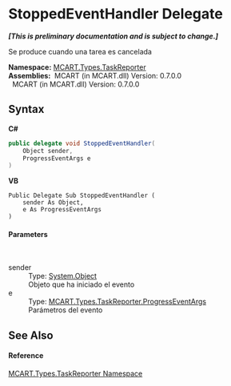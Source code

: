 # StoppedEventHandler Delegate
 _**\[This is preliminary documentation and is subject to change.\]**_

Se produce cuando una tarea es cancelada

**Namespace:**&nbsp;<a href="256f3901-18cb-eeca-835c-7de778822db3">MCART.Types.TaskReporter</a><br />**Assemblies:**&nbsp;&nbsp;MCART (in MCART.dll) Version: 0.7.0.0<br />&nbsp;&nbsp;MCART (in MCART.dll) Version: 0.7.0.0<br />

## Syntax

**C#**<br />
``` C#
public delegate void StoppedEventHandler(
	Object sender,
	ProgressEventArgs e
)
```

**VB**<br />
``` VB
Public Delegate Sub StoppedEventHandler ( 
	sender As Object,
	e As ProgressEventArgs
)
```


#### Parameters
&nbsp;<dl><dt>sender</dt><dd>Type: <a href="http://msdn2.microsoft.com/es-es/library/e5kfa45b" target="_blank">System.Object</a><br />Objeto que ha iniciado el evento</dd><dt>e</dt><dd>Type: <a href="ca737456-2d6f-7f13-63a9-5b5d228c5048">MCART.Types.TaskReporter.ProgressEventArgs</a><br />Parámetros del evento</dd></dl>

## See Also


#### Reference
<a href="256f3901-18cb-eeca-835c-7de778822db3">MCART.Types.TaskReporter Namespace</a><br />